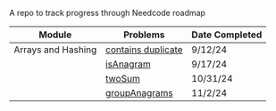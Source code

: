 A repo to track progress through Needcode roadmap

| Module             | Problems                                                                            | Date Completed |
| ------------------ | ----------------------------------------------------------------------------------- | -------------- |
| Arrays and Hashing | [contains duplicate](https://leetcode.com/problems/contains-duplicate/description/) | 9/12/24        |
|                    | [isAnagram](https://leetcode.com/problems/valid-anagram/description/)               | 9/17/24        |
|                    | [twoSum](https://leetcode.com/problems/two-sum/description/)                        | 10/31/24       |
|                    | [groupAnagrams](https://leetcode.com/problems/group-anagrams/description/)          | 11/2/24        |
